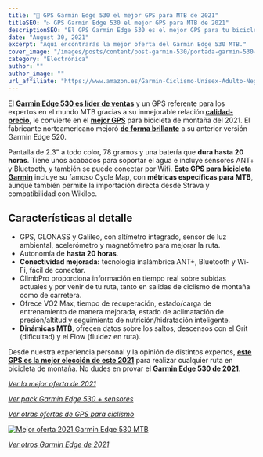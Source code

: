 ```yaml
---
title: "🚀 GPS Garmin Edge 530 el mejor GPS para MTB de 2021"
titleSEO: "▷ GPS Garmin Edge 530 el mejor GPS para MTB de 2021"
descriptionSEO: "El GPS Garmin Edge 530 es el mejor GPS para tu bicicleta de montaña✅. En este artículo encontrarás las mejores ofertas. ¡Entra y cómpralo al mejor precio!"
date: "August 30, 2021"
excerpt: "Aquí encontrarás la mejor oferta del Garmin Edge 530 MTB."
cover_image: "/images/posts/content/post-garmin-530/portada-garmin-530-gps.jpg"
category: "Electrónica"
author: ""
author_image: ""
url_affiliate: "https://www.amazon.es/Garmin-Ciclismo-Unisex-Adulto-Negro/dp/B07RZ95D6L?__mk_es_ES=%C3%85M%C3%85%C5%BD%C3%95%C3%91&dchild=1&keywords=garmin+530&qid=1630776934&sr=8-1&linkCode=ll1&tag=devser-21&linkId=f444227930c80192a10a31db105715ed&language=es_ES&ref_=as_li_ss_tl"
---
```


El [**Garmin Edge 530 es líder de ventas**](https://www.amazon.es/Garmin-Ciclismo-Unisex-Adulto-Negro/dp/B07RZ95D6L?__mk_es_ES=%C3%85M%C3%85%C5%BD%C3%95%C3%91&dchild=1&keywords=garmin+530&qid=1630776934&sr=8-1&linkCode=ll1&tag=devser-21&linkId=f444227930c80192a10a31db105715ed&language=es_ES&ref_=as_li_ss_tl) y un GPS referente para los expertos en el mundo MTB gracias a su inmejorable relación [**calidad-precio**](https://www.amazon.es/Garmin-Ciclismo-Unisex-Adulto-Negro/dp/B07RZ95D6L?__mk_es_ES=%C3%85M%C3%85%C5%BD%C3%95%C3%91&dchild=1&keywords=garmin+530&qid=1630776934&sr=8-1&linkCode=ll1&tag=devser-21&linkId=f444227930c80192a10a31db105715ed&language=es_ES&ref_=as_li_ss_tl), le convierte en el [**mejor GPS**](https://www.amazon.es/Garmin-Ciclismo-Unisex-Adulto-Negro/dp/B07RZ95D6L?__mk_es_ES=%C3%85M%C3%85%C5%BD%C3%95%C3%91&dchild=1&keywords=garmin+530&qid=1630776934&sr=8-1&linkCode=ll1&tag=devser-21&linkId=f444227930c80192a10a31db105715ed&language=es_ES&ref_=as_li_ss_tl) para bicicleta de montaña del 2021. El fabricante norteamericano mejoró [**de forma brillante**](https://www.amazon.es/Garmin-Ciclismo-Unisex-Adulto-Negro/dp/B07RZ95D6L?__mk_es_ES=%C3%85M%C3%85%C5%BD%C3%95%C3%91&dchild=1&keywords=garmin+530&qid=1630776934&sr=8-1&linkCode=ll1&tag=devser-21&linkId=f444227930c80192a10a31db105715ed&language=es_ES&ref_=as_li_ss_tl) a su anterior versión Garmin Edge 520.

Pantalla de 2.3" a todo color, 78 gramos y una batería que **dura hasta 20 horas**. Tiene unos acabados para soportar el agua e incluye sensores ANT+ y Bluetooth, y también se puede conectar por Wifi. [**Este GPS para bicicleta Garmin**](https://www.amazon.es/Garmin-Ciclismo-Unisex-Adulto-Negro/dp/B07RZ95D6L?__mk_es_ES=%C3%85M%C3%85%C5%BD%C3%95%C3%91&dchild=1&keywords=garmin+530&qid=1630776934&sr=8-1&linkCode=ll1&tag=devser-21&linkId=f444227930c80192a10a31db105715ed&language=es_ES&ref_=as_li_ss_tl) incluye su famoso Cycle Map, con **métricas específicas para MTB**, aunque también permite la importación directa desde Strava y compatibilidad con Wikiloc.

## Características al detalle

- GPS, GLONASS y Galileo, con altímetro integrado, sensor de luz ambiental, acelerómetro y magnetómetro para mejorar la ruta. 
- Autonomía de **hasta 20 horas**. 
- **Conectividad mejorada:** tecnología inalámbrica ANT+, Bluetooth y Wi-Fi, fácil de conectar.
- ClimbPro proporciona información en tiempo real sobre subidas actuales y por venir de tu ruta, tanto en salidas de ciclismo de montaña como de carretera.
- Ofrece VO2 Max, tiempo de recuperación, estado/carga de entrenamiento de manera mejorada, estado de aclimatación de presión/altitud y seguimiento de nutrición/hidratación inteligente.
- **Dinámicas MTB**, ofrecen datos sobre los saltos, descensos con el Grit (dificultad) y el Flow (fluidez en ruta).

Desde nuestra experiencia personal y la opinión de distintos expertos, [**este GPS es la mejor elección de este 2021**](https://www.amazon.es/Garmin-Ciclismo-Unisex-Adulto-Negro/dp/B07RZ95D6L?__mk_es_ES=%C3%85M%C3%85%C5%BD%C3%95%C3%91&dchild=1&keywords=garmin+530&qid=1630776934&sr=8-1&linkCode=ll1&tag=devser-21&linkId=f444227930c80192a10a31db105715ed&language=es_ES&ref_=as_li_ss_tl) para realizar cualquier ruta en bicicleta de montaña. No dudes en provar el [**Garmin Edge 530 de 2021**](https://www.amazon.es/Garmin-Ciclismo-Unisex-Adulto-Negro/dp/B07RZ95D6L?__mk_es_ES=%C3%85M%C3%85%C5%BD%C3%95%C3%91&dchild=1&keywords=garmin+530&qid=1630776934&sr=8-1&linkCode=ll1&tag=devser-21&linkId=f444227930c80192a10a31db105715ed&language=es_ES&ref_=as_li_ss_tl).

*[Ver la mejor oferta de 2021](https://www.amazon.es/Garmin-Ciclismo-Unisex-Adulto-Negro/dp/B07RZ95D6L?__mk_es_ES=%C3%85M%C3%85%C5%BD%C3%95%C3%91&dchild=1&keywords=garmin+530&qid=1630776934&sr=8-1&linkCode=ll1&tag=devser-21&linkId=f444227930c80192a10a31db105715ed&language=es_ES&ref_=as_li_ss_tl)*

*[Ver pack Garmin Edge 530 + sensores](https://www.amazon.es/Garmin-Ciclismo-Unisex-Adulto-Negro/dp/B07RBSJ7DD?__mk_es_ES=%C3%85M%C3%85%C5%BD%C3%95%C3%91&dchild=1&keywords=garmin+edge+530&qid=1631821149&sr=8-1&linkCode=ll1&tag=devser-21&linkId=cffac53a889f1103f15d7af0309d21d0&language=es_ES&ref_=as_li_ss_tl)*

*[Ver otras ofertas de GPS para ciclismo](https://www.amazon.es/s?k=gps+ciclismo&__mk_es_ES=%C3%85M%C3%85%C5%BD%C3%95%C3%91&crid=3HD1PBJPN5YY&sprefix=gps+cic%2Caps%2C207&linkCode=ll2&tag=devser-21&linkId=0032ebf30dfe85900500942496795b1e&language=es_ES&ref_=as_li_ss_tl)*

[![Mejor oferta 2021 Garmin Edge 530 MTB](/images/posts/content/post-garmin-530/garmin-530.jpg)](https://www.amazon.es/Garmin-Ciclismo-Unisex-Adulto-Negro/dp/B07RZ95D6L?__mk_es_ES=%C3%85M%C3%85%C5%BD%C3%95%C3%91&dchild=1&keywords=garmin+530&qid=1630776934&sr=8-1&linkCode=ll1&tag=devser-21&linkId=f444227930c80192a10a31db105715ed&language=es_ES&ref_=as_li_ss_tl "Mejor oferta 2021 Garmin Edge 530 MTB")

*[Ver otros Garmin Edge de 2021](https://www.amazon.es/s?k=garmin+edge&__mk_es_ES=%C3%85M%C3%85%C5%BD%C3%95%C3%91&linkCode=ll2&tag=devser-21&linkId=4e2524ad2c3a7ff6e8aa78f5ae1ceaa3&language=es_ES&ref_=as_li_ss_tl)*



